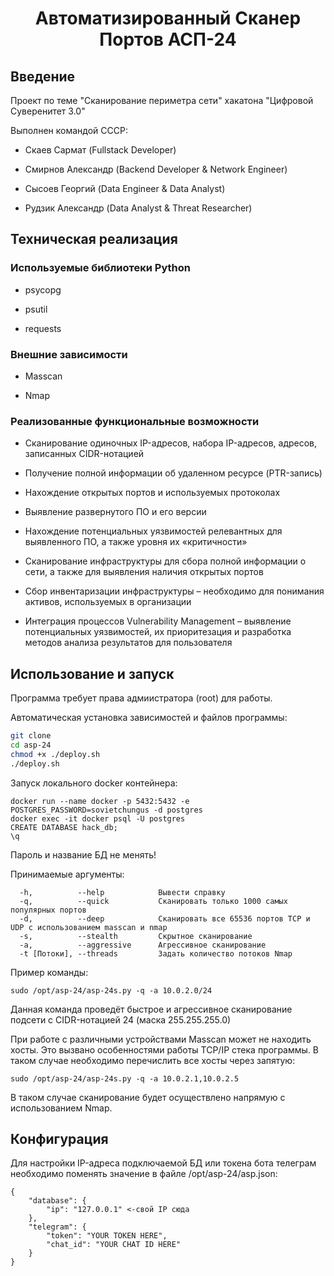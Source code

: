 <h1 align="center">
  Автоматизированный Сканер Портов АСП-24
  <br>
</h1>

## Введение

Проект по теме "Сканирование периметра сети" хакатона "Цифровой Суверенитет 3.0"

Выполнен командой СССР:

- Скаев Сармат (Fullstack Developer)

- Смирнов Александр (Backend Developer & Network Engineer)

- Сысоев Георгий (Data Engineer & Data Analyst)

- Рудзик Александр (Data Analyst & Threat Researcher)

## Техническая реализация 

### Используемые библиотеки Python

- psycopg

- psutil

- requests

### Внешние зависимости

- Masscan

- Nmap

### Реализованные функциональные возможности

- Сканирование одиночных IP-адресов, набора IP-адресов, адресов, записанных CIDR-нотацией

- Получение полной информации об удаленном ресурсе (PTR-запись)

- Нахождение открытых портов и используемых протоколах

- Выявление развернутого ПО и его версии

- Нахождение потенциальных уязвимостей релевантных для выявленного ПО, а также уровня их «критичности»

- Сканирование инфраструктуры для сбора полной информации о сети, а также для выявления наличия открытых портов

- Сбор инвентаризации инфраструктуры – необходимо для понимания активов, используемых в организации

- Интеграция процессов Vulnerability Management – выявление потенциальных уязвимостей, их приоритезация и разработка методов анализа результатов для пользователя

## Использование и запуск

Программа требует права адмиистратора (root) для работы.

Автоматическая установка зависимостей и файлов программы:

```bash
git clone 
cd asp-24
chmod +x ./deploy.sh
./deploy.sh
```


Запуск локального docker контейнера:
```
docker run --name docker -p 5432:5432 -e POSTGRES_PASSWORD=sovietchungus -d postgres
docker exec -it docker psql -U postgres
CREATE DATABASE hack_db;
\q
```

Пароль и название БД не менять!


Принимаемые аргументы:

```
  -h,          --help            Вывести справку
  -q,          --quick           Сканировать только 1000 самых популярных портов
  -d,          --deep            Сканировать все 65536 портов TCP и UDP с использованием masscan и nmap
  -s,          --stealth         Скрытное сканирование
  -a,          --aggressive      Агрессивное сканирование
  -t [Потоки], --threads         Задать количество потоков Nmap
```

Пример команды:

```
sudo /opt/asp-24/asp-24s.py -q -a 10.0.2.0/24
```
Данная команда проведёт быстрое и агрессивное сканирование подсети с CIDR-нотацией 24 (маска 255.255.255.0)

При работе с различными устройствами Masscan может не находить хосты.  Это вызвано особенностями работы TCP/IP стека программы. В таком случае необходимо перечислить все хосты через запятую:

```
sudo /opt/asp-24/asp-24s.py -q -a 10.0.2.1,10.0.2.5
```

В таком случае сканирование будет осуществлено напрямую с использованием Nmap.


## Конфигурация

Для настройки IP-адреса подключаемой БД или токена бота телеграм необходимо поменять значение в файле /opt/asp-24/asp.json:
```
{
    "database": {
        "ip": "127.0.0.1" <-свой IP cюда
    },
    "telegram": {
        "token": "YOUR TOKEN HERE",
        "chat_id": "YOUR CHAT ID HERE"
    }
}
```